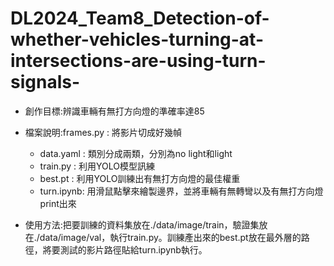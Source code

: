 # DL2024_Team8_Detection-of-whether-vehicles-turning-at-intersections-are-using-turn-signals-
* 創作目標:辨識車輛有無打方向燈的準確率達85
* 檔案說明:frames.py : 將影片切成好幾幀
  * data.yaml : 類別分成兩類，分別為no light和light
  * train.py  : 利用YOLO模型訊練
  * best.pt   : 利用YOLO訓練出有無打方向燈的最佳權重
  * turn.ipynb: 用滑鼠點擊來繪製邊界，並將車輛有無轉彎以及有無打方向燈print出來

* 使用方法:把要訓練的資料集放在./data/image/train，驗證集放在./data/image/val，執行train.py。訓練產出來的best.pt放在最外層的路徑，將要測試的影片路徑貼給turn.ipynb執行。
